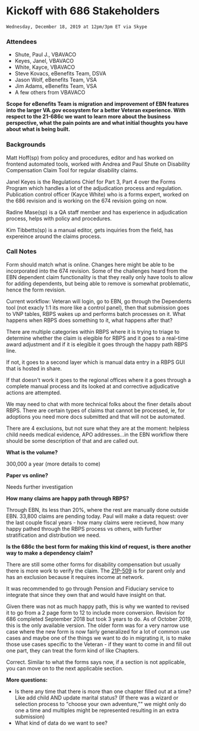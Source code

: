 # Kickoff with 686 Stakeholders  
`Wednesday, December 18, 2019 at 12pm/3pm ET via Skype`
### Attendees
- Shute, Paul J., VBAVACO
- Keyes, Janel, VBAVACO
- White, Kayce, VBAVACO
- Steve Kovacs, eBenefits Team, DSVA
- Jason Wolf, eBenefits Team, VSA
- Jim Adams, eBenefits Team, VSA
- A few others from VBAVACO

**Scope for eBenefits Team is migration and improvement of EBN features into the larger VA.gov ecosystem for a better Veteran experience.  With respect to the 21-686c we want to learn more about the business perspective, what the pain points are and what initial thoughts you have about what is being built.**

### Backgrounds
Matt Hoff(sp) from policy and procedures, editor and has worked on frontend automated tools, worked with Andrea and Paul Shute on Disability Compensation Claim Tool for regular disability claims.

Janel Keyes is the Regulations Chief for Part 3, Part 4 over the Forms Program which handles a lot of the adjudication process and regulation. Publication control officer (Kayce White) who is a forms expert, worked on the 686 revision and is working on the 674 revision going on now.  

Radine Mase(sp) is a QA staff member and has experience in adjudication process, helps with policy and procedures.

Kim Tibbetts(sp) is a manual editor, gets inquiries from the field, has expereince around the claims process.

### Call Notes
Form should match what is online.  Changes here might be able to be incorporated into the 674 revision.  Some of the challenges heard from the EBN dependent claim functionality is that they really only have tools to allow for adding dependents, but being able to remove is somewhat problematic, hence the form revision.

Current workflow: Veteran will login, go to EBN, go through the Dependents tool (not exacly 1:1 its more like a control panel), then that submission goes to VNP tables, RBPS wakes up and performs batch processes on it.  What happens when RBPS does something to it, what happens after that?

There are multiple categories within RBPS where it is trying to triage to determine whether the claim is elegible for RBPS and it goes to a real-time award adjustment and if it is elegible it goes through the happy path RBPS line.  

If not, it goes to a second layer which is manual data entry in a RBPS GUI that is hosted in share.

If that doesn't work it goes to the regional offices where it a goes through a complete manual process and its looked at and corrective adjudicative actions are attempted.

We may need to chat with more technical folks about the finer details about RBPS.  There are certain types of claims that cannot be processed, ie, for adoptions you need more docs submitted and that will not be automated.

There are 4 exclusions, but not sure what they are at the moment: helpless child needs medical evidence, APO addresses...in the EBN workflow there should be some description of that and are called out.

**What is the volume?**

300,000 a year (more details to come)

**Paper vs online?**

Needs further investigation

**How many claims are happy path through RBPS?**

Through EBN, its less than 20%, where the rest are manually done outside EBN.  33,800 claims are pending today.  Paul will make a data request:  over the last couple fiscal years - how many claims were recieved, how many happy pathed through the RBPS process vs others, with further stratification and distribution we need.

**Is the 686c the best form for making this kind of request, is there another way to make a dependency claim?**

There are still some other forms for disability compensation but usually there is more work to verify the claim.  The [21P-509](https://www.va.gov/vaforms/form_detail.asp?FormNo=21P-509) is for parent only and has an exclusion because it requires income at network.

It was recommended to go through Pension and Fiduciary service to integrate that since they own that and would have insight on that.

Given there was not as much happy path, this is why we wanted to revised it to go from a 2 page form to 12 to include more conversion.  Revision for 686 completed September 2018 but took 3 years to do.  As of October 2019, this is the only available version.  The older form was for a very narrow use case where the new form is now fairly generalized for a lot of common use cases and maybe one of the things we want to do in migrating it, is to make those use cases specific to the Veteran - if they want to come in and fill out one part, they can treat the form kind of like Chapters.  

Correct. Similar to what the forms says now, if a section is not applicable, you can move on to the next applicable section.

**More questions:**
- Is there any time that there is more than one chapter filled out at a time?  Like add child AND update marital status?  (If there was a wizard or selection process to "choose your own adventure,"" we might only do one a time and multiples might be represented resulting in an extra submission)
- What kind of data do we want to see?
